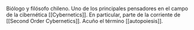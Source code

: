 Biólogo y filósofo chileno. Uno de los principales pensadores en el campo de la cibernética [[Cybernetics]]. En particular, parte de la corriente de [[Second Order Cybernetics]]. Acuño el término [[autopoiesis]].